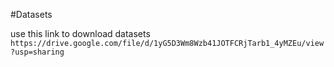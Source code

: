 #Datasets

use this link to download datasets
`https://drive.google.com/file/d/1yG5D3Wm8Wzb41JOTFCRjTarb1_4yMZEu/view?usp=sharing`
